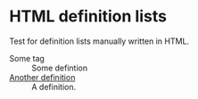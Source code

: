 # HTML definition lists

Test for definition lists manually written in HTML.

<dl>
    <dt>Some tag</dt>
    <dd>Some defintion</dd>
    <dt class="myclass" id="myid"><a class="option-anchor" href="#foo">Another definition</a></dt>
    <dd class="def-class">A definition.</dd>
</dl>
